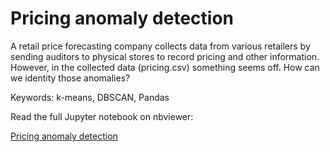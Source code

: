 # Pricing anomaly detection

A retail price forecasting company collects data from various retailers by sending
auditors to physical stores to record pricing and other information. However,
in the collected data (pricing.csv) something seems off. How can we identity
those anomalies?

Keywords: k-means, DBSCAN, Pandas

Read the full Jupyter notebook on nbviewer:

[Pricing anomaly detection](https://nbviewer.jupyter.org/github/chang48/Data-Science-Projects/blob/master/Anomaly_detection/anomaly.ipynb)
